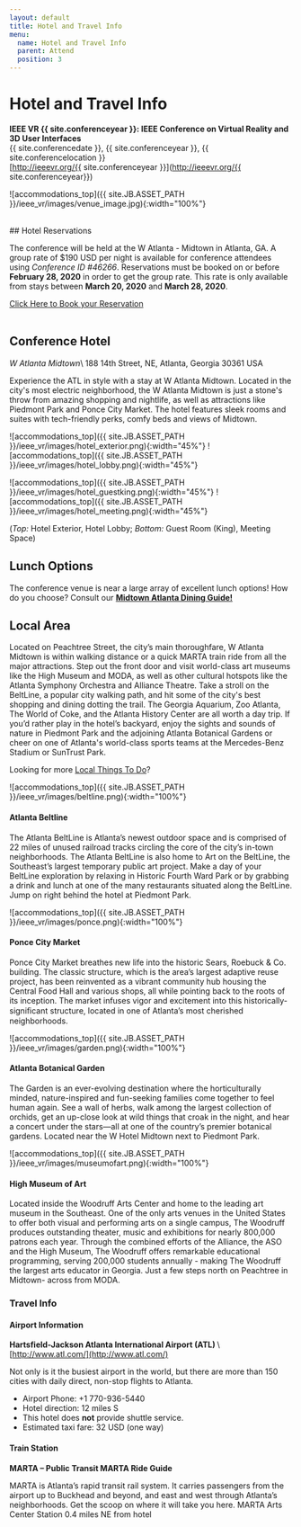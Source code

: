 ```yaml
---
layout: default
title: Hotel and Travel Info
menu:
  name: Hotel and Travel Info
  parent: Attend
  position: 3
---
```


# **Hotel and Travel Info**

**IEEE VR {{ site.conferenceyear }}: IEEE Conference on Virtual Reality and 3D User Interfaces**<br>
{{ site.conferencedate }}, {{ site.conferenceyear }}, {{ site.conferencelocation }}<br>
[http://ieeevr.org/{{ site.conferenceyear }}](http://ieeevr.org/{{ site.conferenceyear}})



![accommodations_top]({{ site.JB.ASSET_PATH }}/ieee_vr/images/venue_image.jpg){:width="100%"}

<br>
## Hotel Reservations

The conference will be held at the W Atlanta - Midtown in Atlanta, GA.  A group rate of $190 USD per night is available for conference attendees using *Conference ID #46266*.  Reservations must be booked on or before **February 28, 2020** in order to get the group rate.  This rate is only available from stays between **March 20, 2020** and **March 28, 2020**.
<br>

<a href="https://www.marriott.com/events/start.mi?id=1555345477043&key=GRP" target="_blank" class="btn btn-danger" role="button" aria-pressed="true">Click Here to Book your Reservation</a>
<br><br>

## Conference Hotel

*W Atlanta Midtown*\\
188 14th Street, NE, Atlanta, Georgia 30361 USA

Experience the ATL in style with a stay at W Atlanta Midtown. Located in the city's most electric neighborhood, the W Atlanta Midtown is just a stone's throw from amazing shopping and nightlife, as well as attractions like Piedmont Park and Ponce City Market. The hotel features sleek rooms and suites with tech-friendly perks, comfy beds and views of Midtown. 

![accommodations_top]({{ site.JB.ASSET_PATH }}/ieee_vr/images/hotel_exterior.png){:width="45%"} ![accommodations_top]({{ site.JB.ASSET_PATH }}/ieee_vr/images/hotel_lobby.png){:width="45%"}

![accommodations_top]({{ site.JB.ASSET_PATH }}/ieee_vr/images/hotel_guestking.png){:width="45%"} ![accommodations_top]({{ site.JB.ASSET_PATH }}/ieee_vr/images/hotel_meeting.png){:width="45%"}

(*Top:* Hotel Exterior, Hotel Lobby; *Bottom:* Guest Room (King), Meeting Space)

## Lunch Options

The conference venue is near a large array of excellent lunch options!  How do you choose?  Consult our <strong>[Midtown Atlanta Dining Guide!](../docs/dining_guide_2020.pdf)</strong>

## Local Area

Located on Peachtree Street, the city’s main thoroughfare, W Atlanta Midtown is within walking distance or a quick MARTA train ride from all the major attractions. Step out the front door and visit world-class art museums like the High Museum and MODA, as well as other cultural hotspots like the Atlanta Symphony Orchestra and Alliance Theatre. Take a stroll on the BeltLine, a popular city walking path, and hit some of the city's best shopping and dining dotting the trail. The Georgia Aquarium, Zoo Atlanta, The World of Coke, and the Atlanta History Center are all worth a day trip. If you’d rather play in the hotel’s backyard, enjoy the sights and sounds of nature in Piedmont Park and the adjoining Atlanta Botanical Gardens or cheer on one of Atlanta's world-class sports teams at the Mercedes-Benz Stadium or SunTrust Park. 

Looking for more [Local Things To Do](https://www.marriott.com/hotels/local-things-to-do/atlmw-w-atlanta-midtown/)?

![accommodations_top]({{ site.JB.ASSET_PATH }}/ieee_vr/images/beltline.png){:width="100%"}

#### Atlanta Beltline 

The Atlanta BeltLine is Atlanta’s newest outdoor space and is comprised of 22 miles of unused railroad tracks circling the core of the city’s in-town neighborhoods. The Atlanta BeltLine is also home to Art on the BeltLine, the Southeast’s largest temporary public art project. Make a day of your BeltLine exploration by relaxing in Historic Fourth Ward Park or by grabbing a drink and lunch at one of the many restaurants situated along the BeltLine. Jump on right behind the hotel at Piedmont Park.

![accommodations_top]({{ site.JB.ASSET_PATH }}/ieee_vr/images/ponce.png){:width="100%"}

#### Ponce City Market

Ponce City Market breathes new life into the historic Sears, Roebuck & Co. building. The classic structure, which is the area’s largest adaptive reuse project, has been reinvented as a vibrant community hub housing the Central Food Hall and various shops, all while pointing back to the roots of its inception. The market infuses vigor and excitement into this historically-signiﬁcant structure, located in one of Atlanta’s most cherished neighborhoods. 

![accommodations_top]({{ site.JB.ASSET_PATH }}/ieee_vr/images/garden.png){:width="100%"}

#### Atlanta Botanical Garden

The Garden is an ever-evolving destination where the horticulturally minded, nature-inspired and fun-seeking families come together to feel human again. See a wall of herbs, walk among the largest collection of orchids, get an up-close look at wild things that croak in the night, and hear a concert under the stars—all at one of the country’s premier botanical gardens. Located near the W Hotel Midtown next to Piedmont Park.

![accommodations_top]({{ site.JB.ASSET_PATH }}/ieee_vr/images/museumofart.png){:width="100%"}

#### High Museum of Art 

Located inside the Woodruff Arts Center and home to the leading art museum in the Southeast. One of the only arts venues in the United States to offer both visual and performing arts on a single campus, The Woodruff produces outstanding theater, music and exhibitions for nearly 800,000 patrons each year. Through the combined efforts of the Alliance, the ASO and the High Museum, The Woodruff offers remarkable educational programming, serving 200,000 students annually - making The Woodruff the largest arts educator in Georgia. Just a few steps north on Peachtree in Midtown- across from MODA.


### Travel Info

#### Airport Information
<strong>Hartsfield-Jackson Atlanta International Airport (ATL) </strong>\\
[http://www.atl.com/](http://www.atl.com/)

Not only is it the busiest airport in the world, but there are more than 150 cities with daily direct, non-stop flights to Atlanta.

- Airport Phone: +1 770-936-5440
- Hotel direction: 12 miles S
- This hotel does <strong>not</strong> provide shuttle service.
- Estimated taxi fare: 32 USD (one way)

#### Train Station
<strong>MARTA – Public Transit MARTA Ride Guide</strong>

MARTA is Atlanta’s rapid transit rail system. It carries passengers from the airport up to Buckhead and beyond, and east and west through Atlanta’s neighborhoods. Get the scoop on where it will take you here.
MARTA Arts Center Station
0.4 miles NE from hotel


<!--
- Air Travel: When traveling to Atlanta, Georgia, fly into the Hartsfield-Jackson
Atlanta International Airport (ATL). The conference hotel is located 13 miles from
the airport.
<!-- - Shuttle/Taxi: *Coming Soon!* -->
